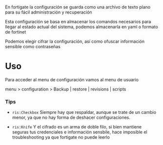 En fortigate la configuración se guarda como una archivo de texto plano para su fácil administración y recuperación

Esta configuración se basa en almacenar los comandos necesarios para llegar al estado actual del sistema, podemos almacenarla en yaml o formato de fortinet

Podemos elegir cifrar la configuración, así como ofuscar información sensible como contraseñas


# Uso
Para acceder al menu de configuración vamos al menu de usuario

menu > configuration > Backup | restore | revisions | scripts

### Tips

- `ris:Checkbox` Siempre hay que respaldar, aunque se trate de un cambio menor, ya que no hay forma de deshacer configuraciones. 

- `ris:Knife` Y el cifrado es un arma de doble filo, si bien mantiene seguras tus credenciales e información sensbile, hace imposible el troubleshooting ya que fortigate no puede leerlo

